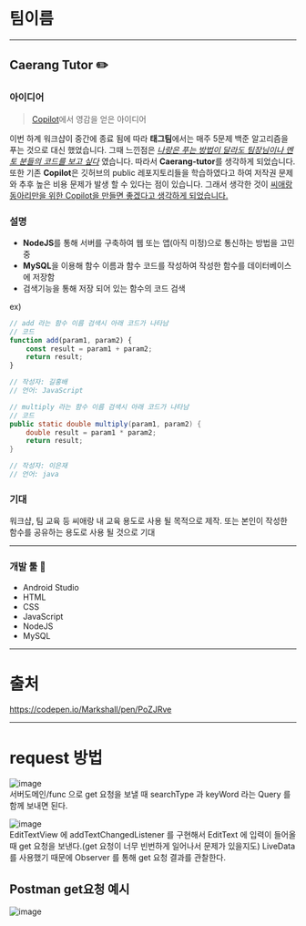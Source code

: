 # 팀이름
---
## Caerang Tutor ✏️


### 아이디어
> [Copilot](https://github.com/features/copilot)에서 영감을 얻은 아이디어

이번 하계 워크샵이 중간에 종료 됨에 따라 **태그팀**에서는 매주 5문제 백준 알고리즘을 푸는 것으로 대신 했었습니다. 그때 느낀점은 <u>_나랑은 푸는 방법이 달라도 팀장님이나 멘토 분들의 코드를 보고 싶다_</u> 였습니다. 따라서 **Caerang-tutor**를 생각하게 되었습니다. 또한 기존 **Copilot**은 깃허브의 public 레포지토리들을 학습하였다고 하여 저작권 문제와 추후 높은 비용 문제가 발생 할 수 있다는 점이 있습니다. 그래서 생각한 것이 <u>씨애랑 동아리만을 위한 Copilot을 만들면 좋겠다고 생각하게 되었습니다.</u>

### 설명
* **NodeJS**를 통해 서버를 구축하여 웹 또는 앱(아직 미정)으로 통신하는 방법을 고민 중
* **MySQL**을 이용해 함수 이름과 함수 코드를 작성하여 작성한 함수를 데이터베이스에 저장함
* 검색기능을 통해 저장 되어 있는 함수의 코드 검색

ex)
```js
// add 라는 함수 이름 검색시 아래 코드가 나타남
// 코드
function add(param1, param2) {
	const result = param1 + param2;
	return result;
}

// 작성자: 길홍배
// 언어: JavaScript
```

```java
// multiply 라는 함수 이름 검색시 아래 코드가 나타남
// 코드
public static double multiply(param1, param2) {
	double result = param1 * param2;
    return result;
}

// 작성자: 이은재
// 언어: java
```

### 기대

워크샵, 팀 교육 등 씨애랑 내 교육 용도로 사용 될 목적으로 제작.
또는 본인이 작성한 함수를 공유하는 용도로 사용 될 것으로 기대


---
### 개발 툴 🔨
* Android Studio
* HTML
* CSS
* JavaScript
* NodeJS
* MySQL


---
# 출처
https://codepen.io/Markshall/pen/PoZJRve

---
# request 방법
![image](https://user-images.githubusercontent.com/101651909/199499274-6979aaf6-a86b-435a-b182-4c205cc1e27b.png) <br>
서버도메인/func 으로 get 요청을 보낼 때 searchType 과 keyWord 라는 Query 를 함께 보내면 된다.

![image](https://user-images.githubusercontent.com/101651909/199500469-a8a43774-007d-4c48-bc4f-389cb41192ad.png) <br>
EditTextView 에 addTextChangedListener 를 구현해서 EditText 에 입력이 들어올 때 get 요청을 보낸다.(get 요청이 너무 빈번하게 일어나서 문제가 있을지도)
LiveData 를 사용했기 때문에 Observer 를 통해 get 요청 결과를 관찰한다.
## Postman get요청 예시
![image](https://user-images.githubusercontent.com/101651909/199499795-089e5de7-e616-4ab3-92ec-6df9adc28b9b.png)
